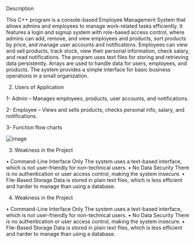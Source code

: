
Description

This C++ program is a console-based Employee Management System that allows admins and employees to manage work-related tasks efficiently.
It features a login and signup system with role-based access control, where admins can add, remove, and view employees and products,
sort products by price, and manage user accounts and notifications. Employees can view and sell products, track stock, view their personal
information, check salary, and read notifications. The program uses text files for storing and retrieving data persistently. 
Arrays are used to handle data for users, employees, and products. The system provides a simple interface for basic business
operations in a small organization.


2.	Users of Application
   

1- Admin – Manages employees, products, user accounts, and notifications.                            

2- Employee – Views and sells products, checks personal info, salary, and notifications.       


3- Function flow charts

![image](https://github.com/user-attachments/assets/3fca2e46-e03d-4c18-a39e-ea495bf860a6)


3.	Weakness in the Project

•	Command-Line Interface Only
The system uses a text-based interface, which is not user-friendly for non-technical users.
•	No Data Security
There is no authentication or user access control, making the system insecure.
•	File-Based Storage
Data is stored in plain text files, which is less efficient and harder to manage than using a database.


4.	Weakness in the Project

•	Command-Line Interface Only
The system uses a text-based interface, which is not user-friendly for non-technical users.
•	No Data Security
There is no authentication or user access control, making the system insecure.
•	File-Based Storage
Data is stored in plain text files, which is less efficient and harder to manage than using a database.
